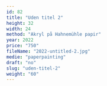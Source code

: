 ```yaml
---
id: 82
title: "Uden titel 2"
height: 32
width: 24
method: "Akryl på Hahnemühle papir"
year: 2022
price: "750"
fileName: "2022-untitled-2.jpg"
medie: "paperpainting"
draft: "no"
slug: "uden-titel-2"
weight: "60"
---
```

